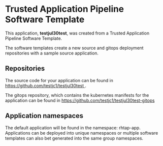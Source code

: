 # Trusted Application Pipeline Software Template

This application, **testjul30test**, was created from a Trusted Application Pipeline Software Template.

The software templates create a new source and gitops deployment repositories with a sample source application. 

## Repositories

The source code for your application can be found in [https://github.com/testjc1/testjul30test ](https://github.com/testjc1/testjul30test ).
 
The gitops repository, which contains the kubernetes manifests for the application can be found in 
[https://github.com/testjc1/testjul30test-gitops ](https://github.com/testjc1/testjul30test-gitops ) 

## Application namespaces 

The default application will be found in the namespace: rhtap-app. Applications can be deployed into unique namespaces or multiple software templates can also bet generated into the same group namespaces.  
